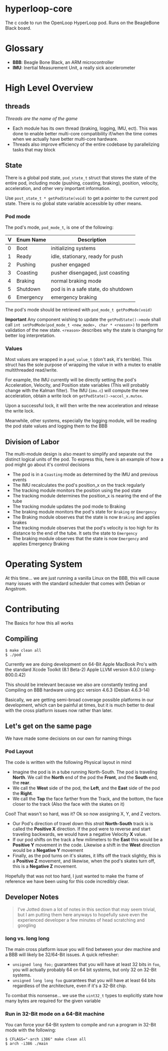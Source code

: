 # hyperloop-core

The c code to run the OpenLoop HyperLoop pod. Runs on the BeagleBone Black board.

# Glossary

* **BBB**: Beagle Bone Black, an ARM microcontroller
* **IMU**: Inertial Measurement Unit, a really sick accelerometer

# High Level Overview

## threads

_Threads are the name of the game_

  * Each module has its own thread (braking, logging, IMU, ect).  This was done
    to enable better multi-core compatibility if/when the time comes when we
    actually have better multi-core hardware.
  * Threads also improve efficiency of the entire codebase by parallelizing     
    tasks that may block

## State

There is a global pod state, `pod_state_t` struct that stores the state of the
entire pod, including mode (pushing, coasting, braking), position, velocity,
acceleration, and other very important information.

Use `post_state_t * getPodState(void)` to get a pointer to the current pod
state. There is no global state variable accessible by other means.

### Pod mode
The pod's mode, `pod_mode_t`, is one of the following:

| V | Enum Name | Description                         |
|---|-----------|-------------------------------------|
| 0 | Boot      | initializing systems                |
| 1 | Ready     | idle, stationary, ready for push    |
| 2 | Pushing   | pusher engaged                      |
| 3 | Coasting  | pusher disengaged, just coasting    |
| 4 | Braking   | normal braking mode                 |
| 5 | Shutdown  | pod is in a safe state, do shutdown |
| 6 | Emergency | emergency braking                   |

The pod's mode should be retrieved with `pod_mode_t getPodMode(void)`

**Important** Any component wishing to update the `getPodState()->mode` shall
call `int setPodMode(pod_mode_t <new_mode>, char * <reason>)` to perform
validation of the new state. `<reason>` describes why the state is changing
for better log interpretation.

### Values

Most values are wrapped in a `pod_value_t` (don't ask, it's terrible). This
struct has the sole purpose of wrapping the value in with a mutex to enable
multithreaded read/write.

For example, the IMU currently will be directly setting the pod's Acceleration,
Velocity, and Position state variables (This will probably change with the
Kalman filter). The IMU (`imu.c`) will compute the new acceleration, obtain a
write lock on `getPodState()->accel_x.mutex`.  

Upon a successful lock, it will then write the new acceleration and release the
write lock.

Meanwhile, other systems, especially the logging module, will be reading
the pod state values and logging them to the BBB

## Division of Labor

The multi-module design is also meant to simplify and separate out the distinct
logical units of the pod.  To express this, here is an example of how a pod
might go about it's control decisions

* The pod is in a `Coasting` mode as determined by the IMU and previous events
* The IMU recalculates the pod's position_x on the track regularly
* The tracking module monitors the position using the pod state
* The tracking module determines the position_x is nearing the end of the tube
* The tracking module updates the pod mode to Braking
* The braking module monitors the pod's state for `Braking` or `Emergency`
* The Braking module observes that the state is now `Braking` and applies brakes
* The tracking module observes that the pod's velocity is too high for its
  distance to the end of the tube.  It sets the state to `Emergency`
* The braking module observes that the state is now `Emergency` and applies Emergency Braking

# Operating System

At this time... we are just running a vanilla Linux on the BBB, this will
cause many issues with the standard scheduler that comes with Debian or
Angstrom.


# Contributing

The Basics for how this all works

## Compiling

```
$ make clean all
$ ./pod
```

Currently we are doing development on 64-Bit Apple MacBook Pro's with the
standard Xcode Toolkit (8.1 Beta-2) Apple LLVM version 8.0.0 (clang-800.0.42)

This should be irrelevant because we also are constantly testing and Compiling
on BBB hardware using gcc version 4.6.3 (Debian 4.6.3-14)

Basically, we are getting semi-broad coverage possible platforms in our
development, which can be painful at times, but it is much better to deal with
the cross platform issues now rather than later.

## Let's get on the same page

We have made some decisions on our own for naming things

### Pod Layout

The code is written with the following Physical layout in mind

  * Imagine the pod is in a tube running North-South.  The pod is traveling
    **North**.  We call the **North** end of the pod the **Front**, and the
    **South** end, the **rear**.  
  * We call the **West** side of the pod, the **Left**, and the **East** side
    of the pod the **Right**.
  * We call the **Top** the face farther from the Track, and the bottom, the
    face closer to the track (Also the face with the skates on it)

Cool! That wasn't so hard, was it? Ok so now assigning X, Y, and Z vectors.

  * Our Pod's direction of travel down this _strait_ **North-South** track is
    is called the **Positive X** direction.  If the pod were to reverse and
    start traveling backwards, we would have a negative Velocity **X** value.
  * If our pod shifts on the track a few milimeters to the **East** this would
    be a **Positive Y** movement in the code.  Likewise a shift in the **West**
    direction would be a **Negative Y** movement
  * Finally, as the pod turns on it's skates, it lifts off the track slightly,
    this is a **Positive Z** movement, and likewise, when the pod's skates turn
    off, this is a **Negative Z** movement.

Hopefully that was not too hard, I just wanted to make the frame of reference
we have been using for this code incredibly clear.

## Developer Notes

> I've Jotted down a lot of notes in this section that may seem trivial, but
I am putting them here anyways to hopefully save even the experienced developer a few minutes of head scratching and googling

### long vs. long long

The main cross platform issue you will find between your dev machine and a BBB
will likely be 32/64-Bit issues. A quick refresher:

  * `unsigned long foo;` guarantees that you will have at least 32 bits in
    `foo`, you will actually probably 64 on 64 bit systems, but only 32 on
    32-Bit systems.
  * `unsigned long long foo` guarantees that you will have at least 64 bits
    regardless of the architecture, even if it's a 32-Bit chip.

To combat this nonsense... we use the `uint32_t` types to
explicitly state how many bytes are required for the given
variable

### Run in 32-Bit mode on a 64-Bit machine
You can force your 64-Bit system to compile and run a program in 32-Bit mode
with the following:

```
$ CFLAGS="-arch i386" make clean all
$ arch -i386 ./main
```
